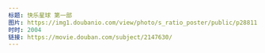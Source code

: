 ```yaml
---
标题: 快乐星球 第一部
图片: https://img1.doubanio.com/view/photo/s_ratio_poster/public/p2881179329.jpg
时时: 2004
链接: https://movie.douban.com/subject/2147630/
---
```

